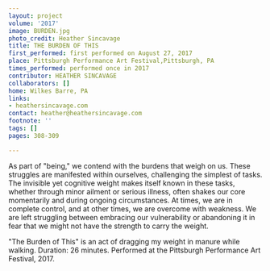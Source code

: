 ```yaml
---
layout: project
volume: '2017'
image: BURDEN.jpg
photo_credit: Heather Sincavage
title: THE BURDEN OF THIS
first_performed: first performed on August 27, 2017
place: Pittsburgh Performance Art Festival,Pittsburgh, PA
times_performed: performed once in 2017
contributor: HEATHER SINCAVAGE
collaborators: []
home: Wilkes Barre, PA
links:
- heathersincavage.com
contact: heather@heathersincavage.com
footnote: ''
tags: []
pages: 308-309

---
```


As part of "being," we contend with the burdens that weigh on us. These struggles are manifested within ourselves, challenging the simplest of tasks. The invisible yet cognitive weight makes itself known in these tasks, whether through minor ailment or serious illness, often shakes our core momentarily and during ongoing circumstances. At times, we are in complete control, and at other times, we are overcome with weakness. We are left struggling between embracing our vulnerability or abandoning it in fear that we might not have the strength to carry the weight.

"The Burden of This" is an act of dragging my weight in manure while walking. Duration: 26 minutes. Performed at the Pittsburgh Performance Art Festival, 2017.
